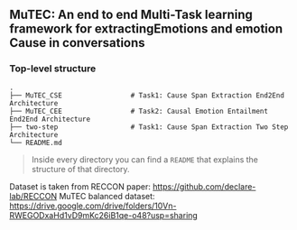 ## MuTEC: An end to end Multi-Task learning framework for extractingEmotions and emotion Cause in conversations

### Top-level structure
    .
    ├── MuTEC_CSE                 # Task1: Cause Span Extraction End2End Architecture
    ├── MuTEC_CEE                 # Task2: Causal Emotion Entailment End2End Architecture
    ├── two-step                  # Task1: Cause Span Extraction Two Step Architecture
    └── README.md
> Inside every directory you can find a `README` that explains the structure of that directory. 

Dataset is taken from RECCON paper: https://github.com/declare-lab/RECCON
MuTEC balanced dataset: https://drive.google.com/drive/folders/10Vn-RWEGODxaHd1vD9mKc26iB1qe-o48?usp=sharing
